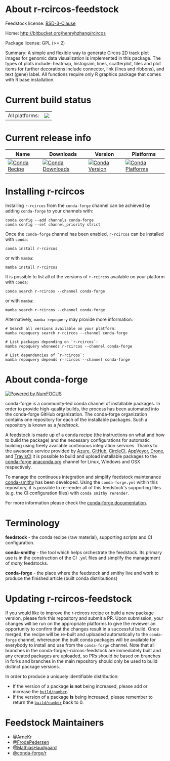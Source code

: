 About r-rcircos-feedstock
=========================

Feedstock license: [BSD-3-Clause](https://github.com/conda-forge/r-rcircos-feedstock/blob/main/LICENSE.txt)

Home: http://bitbucket.org/henryhzhang/rcircos

Package license: GPL (>= 2)

Summary: A simple and flexible way to generate Circos 2D track plot images for genomic data visualization is implemented in this package. The types of plots include: heatmap, histogram, lines, scatterplot, tiles and plot items for further decorations include connector, link (lines and ribbons), and text (gene) label. All functions require only R graphics package that comes with R base installation.  

Current build status
====================


<table><tr><td>All platforms:</td>
    <td>
      <a href="https://dev.azure.com/conda-forge/feedstock-builds/_build/latest?definitionId=1513&branchName=main">
        <img src="https://dev.azure.com/conda-forge/feedstock-builds/_apis/build/status/r-rcircos-feedstock?branchName=main">
      </a>
    </td>
  </tr>
</table>

Current release info
====================

| Name | Downloads | Version | Platforms |
| --- | --- | --- | --- |
| [![Conda Recipe](https://img.shields.io/badge/recipe-r--rcircos-green.svg)](https://anaconda.org/conda-forge/r-rcircos) | [![Conda Downloads](https://img.shields.io/conda/dn/conda-forge/r-rcircos.svg)](https://anaconda.org/conda-forge/r-rcircos) | [![Conda Version](https://img.shields.io/conda/vn/conda-forge/r-rcircos.svg)](https://anaconda.org/conda-forge/r-rcircos) | [![Conda Platforms](https://img.shields.io/conda/pn/conda-forge/r-rcircos.svg)](https://anaconda.org/conda-forge/r-rcircos) |

Installing r-rcircos
====================

Installing `r-rcircos` from the `conda-forge` channel can be achieved by adding `conda-forge` to your channels with:

```
conda config --add channels conda-forge
conda config --set channel_priority strict
```

Once the `conda-forge` channel has been enabled, `r-rcircos` can be installed with `conda`:

```
conda install r-rcircos
```

or with `mamba`:

```
mamba install r-rcircos
```

It is possible to list all of the versions of `r-rcircos` available on your platform with `conda`:

```
conda search r-rcircos --channel conda-forge
```

or with `mamba`:

```
mamba search r-rcircos --channel conda-forge
```

Alternatively, `mamba repoquery` may provide more information:

```
# Search all versions available on your platform:
mamba repoquery search r-rcircos --channel conda-forge

# List packages depending on `r-rcircos`:
mamba repoquery whoneeds r-rcircos --channel conda-forge

# List dependencies of `r-rcircos`:
mamba repoquery depends r-rcircos --channel conda-forge
```


About conda-forge
=================

[![Powered by
NumFOCUS](https://img.shields.io/badge/powered%20by-NumFOCUS-orange.svg?style=flat&colorA=E1523D&colorB=007D8A)](https://numfocus.org)

conda-forge is a community-led conda channel of installable packages.
In order to provide high-quality builds, the process has been automated into the
conda-forge GitHub organization. The conda-forge organization contains one repository
for each of the installable packages. Such a repository is known as a *feedstock*.

A feedstock is made up of a conda recipe (the instructions on what and how to build
the package) and the necessary configurations for automatic building using freely
available continuous integration services. Thanks to the awesome service provided by
[Azure](https://azure.microsoft.com/en-us/services/devops/), [GitHub](https://github.com/),
[CircleCI](https://circleci.com/), [AppVeyor](https://www.appveyor.com/),
[Drone](https://cloud.drone.io/welcome), and [TravisCI](https://travis-ci.com/)
it is possible to build and upload installable packages to the
[conda-forge](https://anaconda.org/conda-forge) [anaconda.org](https://anaconda.org/)
channel for Linux, Windows and OSX respectively.

To manage the continuous integration and simplify feedstock maintenance
[conda-smithy](https://github.com/conda-forge/conda-smithy) has been developed.
Using the ``conda-forge.yml`` within this repository, it is possible to re-render all of
this feedstock's supporting files (e.g. the CI configuration files) with ``conda smithy rerender``.

For more information please check the [conda-forge documentation](https://conda-forge.org/docs/).

Terminology
===========

**feedstock** - the conda recipe (raw material), supporting scripts and CI configuration.

**conda-smithy** - the tool which helps orchestrate the feedstock.
                   Its primary use is in the construction of the CI ``.yml`` files
                   and simplify the management of *many* feedstocks.

**conda-forge** - the place where the feedstock and smithy live and work to
                  produce the finished article (built conda distributions)


Updating r-rcircos-feedstock
============================

If you would like to improve the r-rcircos recipe or build a new
package version, please fork this repository and submit a PR. Upon submission,
your changes will be run on the appropriate platforms to give the reviewer an
opportunity to confirm that the changes result in a successful build. Once
merged, the recipe will be re-built and uploaded automatically to the
`conda-forge` channel, whereupon the built conda packages will be available for
everybody to install and use from the `conda-forge` channel.
Note that all branches in the conda-forge/r-rcircos-feedstock are
immediately built and any created packages are uploaded, so PRs should be based
on branches in forks and branches in the main repository should only be used to
build distinct package versions.

In order to produce a uniquely identifiable distribution:
 * If the version of a package **is not** being increased, please add or increase
   the [``build/number``](https://docs.conda.io/projects/conda-build/en/latest/resources/define-metadata.html#build-number-and-string).
 * If the version of a package **is** being increased, please remember to return
   the [``build/number``](https://docs.conda.io/projects/conda-build/en/latest/resources/define-metadata.html#build-number-and-string)
   back to 0.

Feedstock Maintainers
=====================

* [@ArneKr](https://github.com/ArneKr/)
* [@FrodePedersen](https://github.com/FrodePedersen/)
* [@MathiasHaudgaard](https://github.com/MathiasHaudgaard/)
* [@conda-forge/r](https://github.com/orgs/conda-forge/teams/r/)

